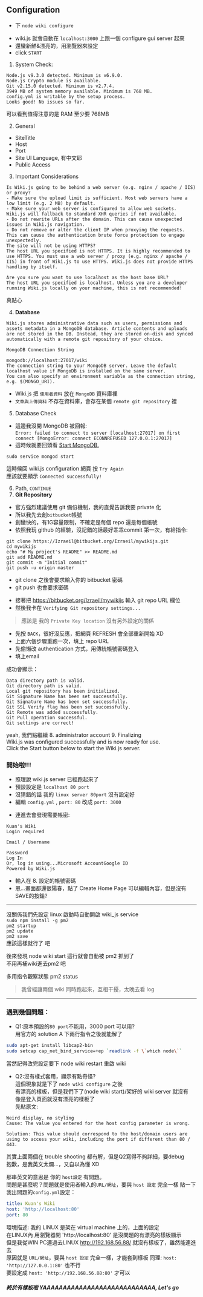 ## Configuration
* 下 `node wiki configure`
- wiki.js 就會自動在 `localhost:3000` 上跑一個 configure gui server 起來
- 還蠻新鮮&漂亮的，用瀏覽器來設定
- click `START`

1. System Check:
```
Node.js v9.3.0 detected. Minimum is v6.9.0.
Node.js Crypto module is available.
Git v2.15.0 detected. Minimum is v2.7.4.
3949 MB of system memory available. Minimum is 768 MB.
config.yml is writable by the setup process.
Looks good! No issues so far.
```
可以看到值得注意的是 RAM 至少要 768MB

2. General
- SiteTitle
- Host
- Port
- Site UI Language, 有中文耶
- Public Access

3. Important Considerations
```
Is Wiki.js going to be behind a web server (e.g. nginx / apache / IIS) or proxy?
- Make sure the upload limit is sufficient. Most web servers have a low limit (e.g. 2 MB) by default.
- Make sure your web server is configured to allow web sockets. Wiki.js will fallback to standard XHR queries if not available.
- Do not rewrite URLs after the domain. This can cause unexpected issues in Wiki.js navigation.
- Do not remove or alter the client IP when proxying the requests. This can cause the authentication brute force protection to engage unexpectedly.
The site will not be using HTTPS?
The host URL you specified is not HTTPS. It is highly recommended to use HTTPS. You must use a web server / proxy (e.g. nginx / apache / IIS) in front of Wiki.js to use HTTPS. Wiki.js does not provide HTTPS handling by itself.

Are you sure you want to use localhost as the host base URL?
The host URL you specified is localhost. Unless you are a developer running Wiki.js locally on your machine, this is not recommended!
```
真貼心

4. **Database**
```
Wiki.js stores administrative data such as users, permissions and assets metadata in a MongoDB database. Article contents and uploads are not stored in the DB. Instead, they are stored on-disk and synced automatically with a remote git repository of your choice.

MongoDB Connection String

mongodb://localhost:27017/wiki
The connection string to your MongoDB server. Leave the default localhost value if MongoDB is installed on the same server.
You can also specify an environment variable as the connection string, e.g. $(MONGO_URI).
```
* Wiki.js 把 `使用者資料` 放在 `MongoDB` 資料庫裡
* `文章與上傳資料` 不存在資料庫，會存在某個 `remote git repository` 裡

5. Database Check
- 這邊我沒開 MongoDB 被回報:  
`Error: failed to connect to server [localhost:27017] on first connect [MongoError: connect ECONNREFUSED 127.0.0.1:27017]`
- 這時候就要回頭看 [
Start MongoDB.](https://docs.mongodb.com/manual/tutorial/install-mongodb-on-ubuntu/)

```
sudo service mongod start
```

這時候回 wiki.js configuration 網頁 按 `Try Again`  
應該就要顯示 `Connected successfully!`

6. Path, `CONTINUE`
7. **Git Repository**
* 官方強烈建議使用 git 備份機制，我的直覺告訴我要 private 化
* 所以我先去創`bitbucket`帳號
* 創蠻快的，有1G容量限制，不確定是每個 repo 還是每個帳號
* 依照我玩 github 的經驗，沒記錯的話最好乖乖commit 第一次，有給指令:
```
git clone https://Izraeil@bitbucket.org/Izraeil/mywikijs.git
cd mywikijs
echo "# My project's README" >> README.md
git add README.md
git commit -m "Initial commit"
git push -u origin master
```
- git clone 之後會要求輸入你的 bitbucket 密碼
- git push 也會要求密碼

* 接著把 https://bitbucket.org/Izraeil/mywikijs 輸入 git repo URL 欄位
* 然後我卡在 `Verifying Git repository settings...`
> 應該是 我的 `Private Key location` 沒有另外設定的關係

* 先按 `BACK`，很好沒反應，把網頁 REFRESH 會全部重新開始 XD
* 上面六個步驟重跑一次，填上 repo URL
* 先偷懶改 authentication 方式，用傳統帳號密碼登入
* 填上email

成功會顯示：
```
Data directory path is valid.
Git directory path is valid.
Local git repository has been initialized.
Git Signature Name has been set successfully.
Git Signature Name has been set successfully.
Git SSL Verify flag has been set successfully.
Git Remote was added successfully.
Git Pull operation successful.
Git settings are correct!
```
yeah, 我們點繼續
8. administrator account
9. Finalizing  
Wiki.js was configured successfully and is now ready for use.  
Click the Start button below to start the Wiki.js server.

### 開始啦!!!

* 照理說 wiki.js server 已經跑起來了
* 預設設定是 `localhost 80 port`
* 沒猜錯的話 我的 `linux server 80port` 沒有設定好
* 編輯 `config.yml` , `port: 80` 改成 `port: 3000`
- 連進去會發現需要帳密:
```
Kuan's Wiki
Login required

Email / Username

Password
Log In
Or, log in using...Microsoft AccountGoogle ID
Powered by Wiki.js
```

* 輸入在 8. 設定的帳號密碼
* 恩...畫面都還很陽春，點了 Create Home Page 可以編輯內容，但是沒有SAVE的按鈕?

___
沒關係我們先設定 linux 啟動時自動開啟 wiki_js service  
`sudo npm install -g pm2`  
`pm2 startup`  
`pm2 update`  
`pm2 save`  
應該這樣就行了 吧

後來發現 node wiki start 這行就會自動被 pm2 抓到了  
不用再補wiki進去pm2  吧

多用指令觀察狀態
pm2 status
> 我曾經讓兩個 wiki 同時跑起來，互相干擾，太晚去看 log

___
### 遇到幾個問題：

* Q1:原本預設的`80 port`不能用，3000 port 可以用?  
用官方的 solution A 下兩行指令之後就能解了  

```bash
sudo apt-get install libcap2-bin
sudo setcap cap_net_bind_service=+ep `readlink -f \`which node\``
```

當然記得改完設定要下 node wiki restart 重啟 wiki  

* Q2:沒有樣式套用，顯示有點奇怪?  
這個現象就是下了 `node wiki configure` 之後  
有漂亮的樣板，但是我們下了(node wiki start)/架好的 wiki server 就沒有  
像是登入頁面就沒有漂亮的樣板了  
先貼原文:
```
Weird display, no styling
Cause: The value you entered for the host config parameter is wrong.

Solution: This value should correspond to the host/domain users are using to access your wiki, including the port if different than 80 / 443.
```

其實上面兩個在 trouble shooting 都有解，但是Q2寫得不夠詳細，要debug  
抱歉，是我英文太爛...，又自以為懂 XD

那串英文的意思是
你的 `host設定` 有問題。  
問題是甚麼呢？問題就是使用者輸入的`URL/網址`，要與 `host 設定` 完全一樣
貼一下我出問題的`config.yml`設定：

```yml
title: Kuan's Wiki
host: 'http://localhost:80'
port: 80
```

環境描述:
我的 LINUX 是架在 virtual machine 上的，上面的設定  
在LINUX內 用瀏覽器開 'http://localhost:80' 是沒問題的有漂亮的樣板顯示  
但是我從WIN PC連過去LINUX http://192.168.56.88/ 就沒有樣板了，雖然能連進去  
原因就是 `URL/網址`，要與 `host 設定` 完全一樣，才能套到樣板
同理: `host: 'http://127.0.0.1:80'` 也不行  
要設定成 `host: 'http://192.168.56.88:80'` 才可以

##### 終於有樣板啦 YAAAAAAAAAAAAAAAAAAAAAAAAAAAA, Let's go
